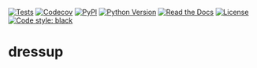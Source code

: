 [![Tests](https://github.com/pscosta5/dressup/workflows/Tests/badge.svg)](https://github.com/pscosta5/dressup/actions?workflow=Tests)
[![Codecov](https://codecov.io/gh/pscosta5/dressup/branch/master/graph/badge.svg)](https://codecov.io/gh/pscosta5/dressup)
[![PyPI](https://img.shields.io/pypi/v/dressup.svg)](https://pypi.org/project/dressup/)
[![Python Version](https://img.shields.io/pypi/pyversions/dressup)](https://pypi.org/project/dressup)
[![Read the Docs](https://readthedocs.org/projects/dressup/badge/)](https://dressup.readthedocs.io/)
[![License](https://img.shields.io/pypi/l/dressup)](https://opensource.org/licenses/MIT)
[![Code style: black](https://img.shields.io/badge/code%20style-black-000000.svg)](https://github.com/psf/black)

# dressup
